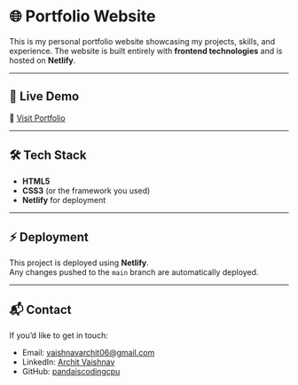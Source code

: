 # 🌐 Portfolio Website

This is my personal portfolio website showcasing my projects, skills, and experience. The website is built entirely with **frontend technologies** and is hosted on **Netlify**.

---

## 🚀 Live Demo
🔗 [Visit Portfolio](https://architvaishnav.netlify.app/)

---

## 🛠️ Tech Stack
- **HTML5**
- **CSS3** (or the framework you used)
- **Netlify** for deployment

---

## ⚡ Deployment
This project is deployed using **Netlify**.  
Any changes pushed to the `main` branch are automatically deployed.

---

## 📬 Contact
If you’d like to get in touch:
- Email: [vaishnavarchit06@gmail.com](mailto:vaishnavarchit06@gmail.com)
- LinkedIn: [Archit Vaishnav](https://www.linkedin.com/in/archit-vaishnav-172b74287/)
- GitHub: [pandaiscodingcpu](https://github.com/pandaiscodingcpu)
